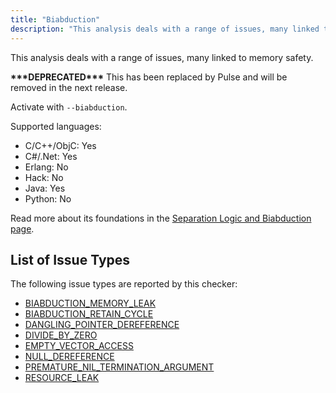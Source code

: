 ```yaml
---
title: "Biabduction"
description: "This analysis deals with a range of issues, many linked to memory safety."
---
```


This analysis deals with a range of issues, many linked to memory safety.

**\*\*\*DEPRECATED\*\*\*** This has been replaced by Pulse and will be removed in the next release.

Activate with `--biabduction`.

Supported languages:
- C/C++/ObjC: Yes
- C#/.Net: Yes
- Erlang: No
- Hack: No
- Java: Yes
- Python: No

Read more about its foundations in the [Separation Logic and Biabduction page](separation-logic-and-bi-abduction).

## List of Issue Types

The following issue types are reported by this checker:
- [BIABDUCTION_MEMORY_LEAK](/docs/next/all-issue-types#biabduction_memory_leak)
- [BIABDUCTION_RETAIN_CYCLE](/docs/next/all-issue-types#biabduction_retain_cycle)
- [DANGLING_POINTER_DEREFERENCE](/docs/next/all-issue-types#dangling_pointer_dereference)
- [DIVIDE_BY_ZERO](/docs/next/all-issue-types#divide_by_zero)
- [EMPTY_VECTOR_ACCESS](/docs/next/all-issue-types#empty_vector_access)
- [NULL_DEREFERENCE](/docs/next/all-issue-types#null_dereference)
- [PREMATURE_NIL_TERMINATION_ARGUMENT](/docs/next/all-issue-types#premature_nil_termination_argument)
- [RESOURCE_LEAK](/docs/next/all-issue-types#resource_leak)
